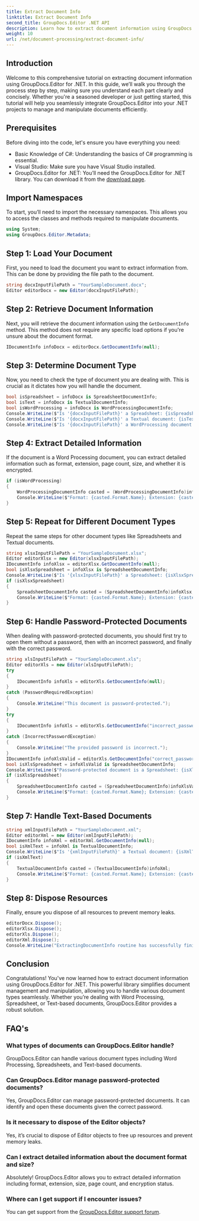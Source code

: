 ```yaml
---
title: Extract Document Info
linktitle: Extract Document Info
second_title: GroupDocs.Editor .NET API
description: Learn how to extract document information using GroupDocs.Editor for .NET with our detailed, step-by-step tutorial. Perfect for managing various document types.
weight: 10
url: /net/document-processing/extract-document-info/
---
```

## Introduction
Welcome to this comprehensive tutorial on extracting document information using GroupDocs.Editor for .NET. In this guide, we’ll walk you through the process step by step, making sure you understand each part clearly and concisely. Whether you're a seasoned developer or just getting started, this tutorial will help you seamlessly integrate GroupDocs.Editor into your .NET projects to manage and manipulate documents efficiently.
## Prerequisites
Before diving into the code, let's ensure you have everything you need:
- Basic Knowledge of C#: Understanding the basics of C# programming is essential.
- Visual Studio: Make sure you have Visual Studio installed.
- GroupDocs.Editor for .NET: You’ll need the GroupDocs.Editor for .NET library. You can download it from the [download page](https://releases.groupdocs.com/editor/net/).
## Import Namespaces
To start, you’ll need to import the necessary namespaces. This allows you to access the classes and methods required to manipulate documents.
```csharp
using System;
using GroupDocs.Editor.Metadata;
```
## Step 1: Load Your Document
First, you need to load the document you want to extract information from. This can be done by providing the file path to the document.
```csharp
string docxInputFilePath = "YourSampleDocument.docx";
Editor editorDocx = new Editor(docxInputFilePath);
```
## Step 2: Retrieve Document Information
Next, you will retrieve the document information using the `GetDocumentInfo` method. This method does not require any specific load options if you're unsure about the document format.
```csharp
IDocumentInfo infoDocx = editorDocx.GetDocumentInfo(null);
```
## Step 3: Determine Document Type
Now, you need to check the type of document you are dealing with. This is crucial as it dictates how you will handle the document.
```csharp
bool isSpreadsheet = infoDocx is SpreadsheetDocumentInfo;
bool isText = infoDocx is TextualDocumentInfo;
bool isWordProcessing = infoDocx is WordProcessingDocumentInfo;
Console.WriteLine($"Is '{docxInputFilePath}' a Spreadsheet: {isSpreadsheet}");
Console.WriteLine($"Is '{docxInputFilePath}' a Textual document: {isText}");
Console.WriteLine($"Is '{docxInputFilePath}' a WordProcessing document: {isWordProcessing}");
```
## Step 4: Extract Detailed Information
If the document is a Word Processing document, you can extract detailed information such as format, extension, page count, size, and whether it is encrypted.
```csharp
if (isWordProcessing)
{
    WordProcessingDocumentInfo casted = (WordProcessingDocumentInfo)infoDocx;
    Console.WriteLine($"Format: {casted.Format.Name}; Extension: {casted.Format.Extension}; Page count: {casted.PageCount}; Size: {casted.Size} bytes; Is encrypted: {casted.IsEncrypted}");
}
```
## Step 5: Repeat for Different Document Types
Repeat the same steps for other document types like Spreadsheets and Textual documents.
```csharp
string xlsxInputFilePath = "YourSampleDocument.xlsx";
Editor editorXlsx = new Editor(xlsxInputFilePath);
IDocumentInfo infoXlsx = editorXlsx.GetDocumentInfo(null);
bool isXlsxSpreadsheet = infoXlsx is SpreadsheetDocumentInfo;
Console.WriteLine($"Is '{xlsxInputFilePath}' a Spreadsheet: {isXlsxSpreadsheet}");
if (isXlsxSpreadsheet)
{
    SpreadsheetDocumentInfo casted = (SpreadsheetDocumentInfo)infoXlsx;
    Console.WriteLine($"Format: {casted.Format.Name}; Extension: {casted.Format.Extension}; Tabs count: {casted.PageCount}; Size: {casted.Size} bytes; Is encrypted: {casted.IsEncrypted}");
}
```
## Step 6: Handle Password-Protected Documents
When dealing with password-protected documents, you should first try to open them without a password, then with an incorrect password, and finally with the correct password.
```csharp
string xlsInputFilePath = "YourSampleDocument.xls";
Editor editorXls = new Editor(xlsInputFilePath);
try
{
    IDocumentInfo infoXls = editorXls.GetDocumentInfo(null);
}
catch (PasswordRequiredException)
{
    Console.WriteLine("This document is password-protected.");
}
try
{
    IDocumentInfo infoXls = editorXls.GetDocumentInfo("incorrect_password");
}
catch (IncorrectPasswordException)
{
    Console.WriteLine("The provided password is incorrect.");
}
IDocumentInfo infoXlsValid = editorXls.GetDocumentInfo("correct_password");
bool isXlsSpreadsheet = infoXlsValid is SpreadsheetDocumentInfo;
Console.WriteLine($"Password-protected document is a Spreadsheet: {isXlsSpreadsheet}");
if (isXlsSpreadsheet)
{
    SpreadsheetDocumentInfo casted = (SpreadsheetDocumentInfo)infoXlsValid;
    Console.WriteLine($"Format: {casted.Format.Name}; Extension: {casted.Format.Extension}; Tabs count: {casted.PageCount}; Size: {casted.Size} bytes; Is encrypted: {casted.IsEncrypted}");
}
```
## Step 7: Handle Text-Based Documents
```csharp
string xmlInputFilePath = "YourSampleDocument.xml";
Editor editorXml = new Editor(xmlInputFilePath);
IDocumentInfo infoXml = editorXml.GetDocumentInfo(null);
bool isXmlText = infoXml is TextualDocumentInfo;
Console.WriteLine($"Is '{xmlInputFilePath}' a Textual document: {isXmlText}");
if (isXmlText)
{
    TextualDocumentInfo casted = (TextualDocumentInfo)infoXml;
    Console.WriteLine($"Format: {casted.Format.Name}; Extension: {casted.Format.Extension}; Encoding: {casted.Encoding}; Size: {casted.Size} bytes");
}
```
## Step 8: Dispose Resources
Finally, ensure you dispose of all resources to prevent memory leaks.
```csharp
editorDocx.Dispose();
editorXlsx.Dispose();
editorXls.Dispose();
editorXml.Dispose();
Console.WriteLine("ExtractingDocumentInfo routine has successfully finished");
```
## Conclusion
Congratulations! You've now learned how to extract document information using GroupDocs.Editor for .NET. This powerful library simplifies document management and manipulation, allowing you to handle various document types seamlessly. Whether you’re dealing with Word Processing, Spreadsheet, or Text-based documents, GroupDocs.Editor provides a robust solution.
## FAQ's
### What types of documents can GroupDocs.Editor handle?
GroupDocs.Editor can handle various document types including Word Processing, Spreadsheets, and Text-based documents.
### Can GroupDocs.Editor manage password-protected documents?
Yes, GroupDocs.Editor can manage password-protected documents. It can identify and open these documents given the correct password.
### Is it necessary to dispose of the Editor objects?
Yes, it’s crucial to dispose of Editor objects to free up resources and prevent memory leaks.
### Can I extract detailed information about the document format and size?
Absolutely! GroupDocs.Editor allows you to extract detailed information including format, extension, size, page count, and encryption status.
### Where can I get support if I encounter issues?
You can get support from the [GroupDocs.Editor support forum](https://forum.groupdocs.com/c/editor/20).
